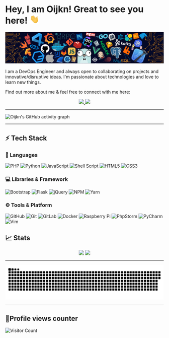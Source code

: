 # Hey, I am Oijkn! Great to see you here! <img src="https://raw.githubusercontent.com/oijkn/oijkn/master/src/wave.gif" width="30px">

<img src="https://raw.githubusercontent.com/oijkn/oijkn/master/src/header_.png">

I am a DevOps Engineer and always open to collaborating on projects and innovative/disruptive ideas. I'm passionate about technologies and love to learn new things.

Find out more about me & feel free to connect with me here:

<p align="center">
  <a href="https://www.linkedin.com/in/andrepompas">
		<img src="https://img.shields.io/badge/LinkedIn-0077B5?style=for-the-badge&logo=linkedin&logoColor=white" />
	</a>
	<a href="https://hub.docker.com/u/oijkn">
		<img src="https://img.shields.io/badge/Docker-0db7ed?style=for-the-badge&logo=docker&logoColor=white" />
	</a>
</p>

---

![Oijkn's GitHub activity graph](https://activity-graph.herokuapp.com/graph?username=oijkn&hide_border=true&theme=redical)

---

## ⚡ Tech Stack

### 🚀 Languages
<!--  More example : https://github.com/Ileriayo/markdown-badges -->

![PHP](https://img.shields.io/badge/php-%23777BB4.svg?style=for-the-badge&logo=php&logoColor=white)
![Python](https://img.shields.io/badge/python-3670A0?style=for-the-badge&logo=python&logoColor=ffdd54)
![JavaScript](https://img.shields.io/badge/javascript-%23323330.svg?style=for-the-badge&logo=javascript&logoColor=%23F7DF1E)
![Shell Script](https://img.shields.io/badge/shell_script-%23121011.svg?style=for-the-badge&logo=gnu-bash&logoColor=white)
![HTML5](https://img.shields.io/badge/html5-%23E34F26.svg?style=for-the-badge&logo=html5&logoColor=white)
![CSS3](https://img.shields.io/badge/css3-%231572B6.svg?style=for-the-badge&logo=css3&logoColor=white)

### 💻 Libraries & Framework

![Bootstrap](https://img.shields.io/badge/bootstrap-%23563D7C.svg?style=for-the-badge&logo=bootstrap&logoColor=white)
![Flask](https://img.shields.io/badge/flask-%23000.svg?style=for-the-badge&logo=flask&logoColor=white)
![jQuery](https://img.shields.io/badge/jquery-%230769AD.svg?style=for-the-badge&logo=jquery&logoColor=white)
![NPM](https://img.shields.io/badge/NPM-%23000000.svg?style=for-the-badge&logo=npm&logoColor=white)
![Yarn](https://img.shields.io/badge/yarn-%232C8EBB.svg?style=for-the-badge&logo=yarn&logoColor=white)

### ⚙️ Tools & Platform

![GitHub](https://img.shields.io/badge/github-%23121011.svg?style=for-the-badge&logo=github&logoColor=white)
![Git](https://img.shields.io/badge/git-%23F05033.svg?style=for-the-badge&logo=git&logoColor=white)
![GitLab](https://img.shields.io/badge/gitlab-%23181717.svg?style=for-the-badge&logo=gitlab&logoColor=white)
![Docker](https://img.shields.io/badge/docker-%230db7ed.svg?style=for-the-badge&logo=docker&logoColor=white)
![Raspberry Pi](https://img.shields.io/badge/-RaspberryPi-C51A4A?style=for-the-badge&logo=Raspberry-Pi)
![PhpStorm](https://img.shields.io/badge/phpstorm-143?style=for-the-badge&logo=phpstorm&logoColor=black&color=black&labelColor=darkorchid)
![PyCharm](https://img.shields.io/badge/pycharm-143?style=for-the-badge&logo=pycharm&logoColor=black&color=black&labelColor=green)
![Vim](https://img.shields.io/badge/VIM-%2311AB00.svg?style=for-the-badge&logo=vim&logoColor=white)

## 📈 Stats

<p align="center">
  <img width="48%" src="https://github-readme-stats.vercel.app/api?username=oijkn&show_icons=true&hide_border=true&theme=radical" />
  <img width="40%" src="https://github-readme-stats.vercel.app/api/top-langs/?username=oijkn&hide_border=true&theme=radical&layout=compact" />
  <!-- <img width="48%" src="https://github-readme-streak-stats.herokuapp.com/?user=oijkn&hide_border=true&theme=radical" /> -->
</p>

---

<p align="center">
   <img src="https://github.com/oijkn/oijkn/blob/output/github-contribution-grid-snake.svg" alt="snake">
</p>

---

## 🔢Profile views counter

![Visitor Count](https://profile-counter.glitch.me/{oijkn}/count.svg)

<!--
**oijkn/oijkn** is a ✨ _special_ ✨ repository because its `README.md` (this file) appears on your GitHub profile.

Here are some ideas to get you started:

- 🔭 I’m currently working on ...
- 🌱 I’m currently learning ...
- 👯 I’m looking to collaborate on ...
- 🤔 I’m looking for help with ...
- 💬 Ask me about ...
- 📫 How to reach me: ...
- 😄 Pronouns: ...
- ⚡ Fun fact: ...
-->
